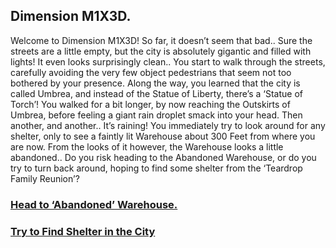 ## Dimension M1X3D.

Welcome to Dimension M1X3D! So far, it doesn’t seem that bad.. Sure the streets are a little empty, but the city is absolutely gigantic and filled with lights! It even looks surprisingly clean.. You start to walk through the streets, carefully avoiding the very few object pedestrians that seem not too bothered by your presence. Along the way, you learned that the city is called Umbrea, and instead of the Statue of Liberty, there’s a ‘Statue of Torch’! You walked for a bit longer, by now reaching the Outskirts of Umbrea, before feeling a giant rain droplet smack into your head. Then another, and another.. It’s raining! You immediately try to look around for any shelter, only to see a faintly lit Warehouse about 300 Feet from where you are now. From the looks of it however, the Warehouse looks a little abandoned.. Do you risk heading to the Abandoned Warehouse, or do you try to turn back around, hoping to find some shelter from the ‘Teardrop Family Reunion’?

### [Head to ‘Abandoned’ Warehouse.](makeshift-workshop.md)
### [Try to Find Shelter in the City](spirit-guider.md)

